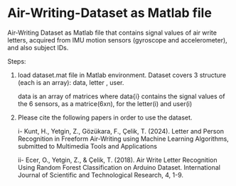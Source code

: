 # Air-Writing-Dataset as Matlab file
Air-Writing Dataset as Matlab file that contains signal values of air write letters, acquired from IMU motion sensors (gyroscope and accelerometer), and also subject IDs. 

Steps:
1) load dataset.mat file in Matlab environment. Dataset covers 3 structure (each is an array): data, letter , user.

   data is an array of matrices where data{i} contains the signal values of the 6 sensors, as a matrice(6xn), for the letter(i) and user(i)

2) Please cite the following papers in order to use the dataset.
   
   i- Kunt, H., Yetgin, Z., Gözükara, F., Çelik, T. (2024). Letter and Person Recognition in Freeform Air-Writing using Machine Learning Algorithms, submitted to Multimedia Tools and Applications

   ii- Ecer, O., Yetgin, Z., & Çelik, T. (2018). Air Write Letter Recognition Using Random Forest Classification on Arduino Dataset. International Journal of Scientific and Technological Research, 4, 1-9.
